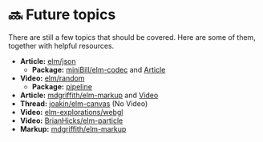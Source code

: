 # 🔜 Future topics

There are still a few topics that should be covered. Here are some of them, together with helpful resources.

* **Article:** [elm/json](https://korban.net/posts/elm/2018-09-12-generate-json-from-elm-values-json-encode/)
  * **Package:** [miniBill/elm-codec](https://package.elm-lang.org/packages/miniBill/elm-codec/latest/) and [Article](https://groundlevelmagic.tk/posts/2019-10-24-advanced-elm-codecs/)
* **Video:** [elm/random](https://www.youtube.com/watch?v=YxGWQdFo2Yc)
  * **Package:** [pipeline](https://github.com/alexspurling/elm-recipes/tree/master/random)
* **Article:** [mdgriffith/elm-markup](https://korban.net/posts/elm/2019-05-21-intro-elm-markup-elmstatic/) and [Video](https://www.youtube.com/watch?v=8Zd3ocr9Di8)
* **Thread:** [joakin/elm-canvas](https://discourse.elm-lang.org/t/some-p5js-org-examples-in-elm/3781) \(No Video\)
* **Video:** [elm-explorations/webgl](https://www.youtube.com/watch?v=Z-6ETEBNlMs)
* **Video:** [BrianHicks/elm-particle](https://www.youtube.com/watch?v=goL7LeDHFi4)
* **Markup:** [mdgriffith/elm-markup](https://www.youtube.com/watch?v=8Zd3ocr9Di8)



